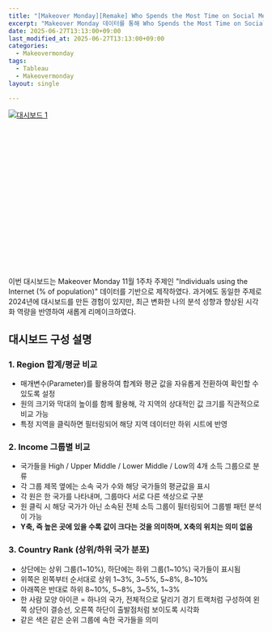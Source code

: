 ```yaml
---
title: "[Makeover Monday][Remake] Who Spends the Most Time on Social Media?"
excerpt: "Makeover Monday 데이터를 통해 Who Spends the Most Time on Social Media? 대시보드 만들기③ - Remake"
date: 2025-06-27T13:13:00+09:00
last_modified_at: 2025-06-27T13:13:00+09:00
categories:
  - Makeovermonday
tags:
  - Tableau
  - Makeovermonday
layout: single

---
```

<div class='tableauPlaceholder' id='vizResponsive' style='position: relative; width: 100%; height: 0; padding-bottom: 62.5%;'>
  <noscript>
    <a href='#'>
      <img alt='대시보드 1' src='https://public.tableau.com/static/images/Wh/WhoSpendstheMostTimeonSocialMediamakeovermondayRemake/1/1_rss.png' style='border: none' />
    </a>
  </noscript>
  <object class='tableauViz' style='position: absolute; top: 0; left: 0; width: 100%; height: 100%;'>
    <param name='host_url' value='https%3A%2F%2Fpublic.tableau.com%2F' />
    <param name='embed_code_version' value='3' />
    <param name='site_root' value='' />
    <param name='name' value='WhoSpendstheMostTimeonSocialMediamakeovermondayRemake/1' />
    <param name='tabs' value='no' />
    <param name='toolbar' value='yes' />
    <param name='static_image' value='https://public.tableau.com/static/images/Ai/WhoSpendstheMostTimeonSocialMediamakeovermondayRemake/1/1.png' />
    <param name='animate_transition' value='yes' />
    <param name='display_static_image' value='yes' />
    <param name='display_spinner' value='yes' />
    <param name='display_overlay' value='yes' />
    <param name='display_count' value='yes' />
    <param name='language' value='ko-KR' />
  </object>
</div>
<script type='text/javascript'>
  var divElement = document.getElementById('vizResponsive');
  var vizElement = divElement.getElementsByTagName('object')[0];
  vizElement.style.width = '100%';
  vizElement.style.height = '100%';
  var scriptElement = document.createElement('script');
  scriptElement.src = 'https://public.tableau.com/javascripts/api/viz_v1.js';
  vizElement.parentNode.insertBefore(scriptElement, vizElement);
</script>

이번 대시보드는 Makeover Monday 11월 1주차 주제인 "Individuals using the Internet (% of population)" 데이터를 기반으로 제작하였다.
과거에도 동일한 주제로 2024년에 대시보드를 만든 경험이 있지만, 최근 변화한 나의 분석 성향과 향상된 시각화 역량을 반영하여 새롭게 리메이크하였다.

## 대시보드 구성 설명
### 1. Region 합계/평균 비교
   - 매개변수(Parameter)를 활용하여 합계와 평균 값을 자유롭게 전환하여 확인할 수 있도록 설정
   - 원의 크기와 막대의 높이를 함께 활용해, 각 지역의 상대적인 값 크기를 직관적으로 비교 가능
   - 특정 지역을 클릭하면 필터링되어 해당 지역 데이터만 하위 시트에 반영


### 2. Income 그룹별 비교
   - 국가들을 High / Upper Middle / Lower Middle / Low의 4개 소득 그룹으로 분류
   - 각 그룹 제목 옆에는 소속 국가 수와 해당 국가들의 평균값을 표시
   - 각 원은 한 국가를 나타내며, 그룹마다 서로 다른 색상으로 구분
   - 원 클릭 시 해당 국가가 아닌 소속된 전체 소득 그룹이 필터링되어 그룹별 패턴 분석이 가능
   - **Y축, 즉 높은 곳에 있을 수록 값이 크다는 것을 의미하며, X축의 위치는 의미 없음**


### 3. Country Rank (상위/하위 국가 분포)
   - 상단에는 상위 그룹(1~10%), 하단에는 하위 그룹(1~10%) 국가들이 표시됨
   - 위쪽은 왼쪽부터 순서대로 상위 1~3%, 3~5%, 5~8%, 8~10%
   - 아래쪽은 반대로 하위 8~10%, 5~8%, 3~5%, 1~3%
   - 한 사람 모양 아이콘 = 하나의 국가, 전체적으로 달리기 경기 트랙처럼 구성하여 왼쪽 상단이 결승선, 오른쪽 하단이 출발점처럼 보이도록 시각화
   - 같은 색은 같은 순위 그룹에 속한 국가들을 의미



<!-- <div class='tableauPlaceholder' id='viz1751010377736' style='position: relative'><noscript><a href='#'><img alt='대시보드 1 ' src='https:&#47;&#47;public.tableau.com&#47;static&#47;images&#47;Wh&#47;WhoSpendstheMostTimeonSocialMediamakeovermondayRemake&#47;1&#47;1_rss.png' style='border: none' /></a></noscript><object class='tableauViz'  style='display:none;'><param name='host_url' value='https%3A%2F%2Fpublic.tableau.com%2F' /> <param name='embed_code_version' value='3' /> <param name='site_root' value='' /><param name='name' value='WhoSpendstheMostTimeonSocialMediamakeovermondayRemake&#47;1' /><param name='tabs' value='no' /><param name='toolbar' value='yes' /><param name='static_image' value='https:&#47;&#47;public.tableau.com&#47;static&#47;images&#47;Wh&#47;WhoSpendstheMostTimeonSocialMediamakeovermondayRemake&#47;1&#47;1.png' /> <param name='animate_transition' value='yes' /><param name='display_static_image' value='yes' /><param name='display_spinner' value='yes' /><param name='display_overlay' value='yes' /><param name='display_count' value='yes' /><param name='language' value='ko-KR' /></object></div>                <script type='text/javascript'>                    var divElement = document.getElementById('viz1751010377736');                    var vizElement = divElement.getElementsByTagName('object')[0];                    if ( divElement.offsetWidth > 800 ) { vizElement.style.width='1600px';vizElement.style.height='927px';} else if ( divElement.offsetWidth > 500 ) { vizElement.style.width='1600px';vizElement.style.height='927px';} else { vizElement.style.width='100%';vizElement.style.height='4327px';}                     var scriptElement = document.createElement('script');                    scriptElement.src = 'https://public.tableau.com/javascripts/api/viz_v1.js';                    vizElement.parentNode.insertBefore(scriptElement, vizElement);                </script> -->